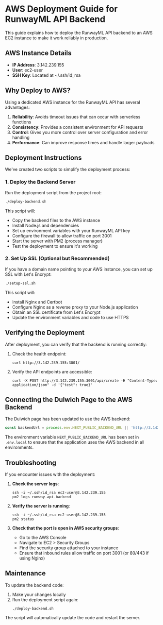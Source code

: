 # AWS Deployment Guide for RunwayML API Backend

This guide explains how to deploy the RunwayML API backend to an AWS EC2 instance to make it work reliably in production.

## AWS Instance Details

- **IP Address**: 3.142.239.155
- **User**: ec2-user
- **SSH Key**: Located at ~/.ssh/id_rsa

## Why Deploy to AWS?

Using a dedicated AWS instance for the RunwayML API has several advantages:

1. **Reliability**: Avoids timeout issues that can occur with serverless functions
2. **Consistency**: Provides a consistent environment for API requests
3. **Control**: Gives you more control over server configuration and error handling
4. **Performance**: Can improve response times and handle larger payloads

## Deployment Instructions

We've created two scripts to simplify the deployment process:

### 1. Deploy the Backend Server

Run the deployment script from the project root:

```bash
./deploy-backend.sh
```

This script will:
- Copy the backend files to the AWS instance
- Install Node.js and dependencies
- Set up environment variables with your RunwayML API key
- Configure the firewall to allow traffic on port 3001
- Start the server with PM2 (process manager)
- Test the deployment to ensure it's working

### 2. Set Up SSL (Optional but Recommended)

If you have a domain name pointing to your AWS instance, you can set up SSL with Let's Encrypt:

```bash
./setup-ssl.sh
```

This script will:
- Install Nginx and Certbot
- Configure Nginx as a reverse proxy to your Node.js application
- Obtain an SSL certificate from Let's Encrypt
- Update the environment variables and code to use HTTPS

## Verifying the Deployment

After deployment, you can verify that the backend is running correctly:

1. Check the health endpoint:
   ```
   curl http://3.142.239.155:3001/
   ```

2. Verify the API endpoints are accessible:
   ```
   curl -X POST http://3.142.239.155:3001/api/create -H "Content-Type: application/json" -d '{"test": true}'
   ```

## Connecting the Dulwich Page to the AWS Backend

The Dulwich page has been updated to use the AWS backend:

```javascript
const backendUrl = process.env.NEXT_PUBLIC_BACKEND_URL || 'http://3.142.239.155:3001';
```

The environment variable `NEXT_PUBLIC_BACKEND_URL` has been set in `.env.local` to ensure that the application uses the AWS backend in all environments.

## Troubleshooting

If you encounter issues with the deployment:

1. **Check the server logs**:
   ```
   ssh -i ~/.ssh/id_rsa ec2-user@3.142.239.155
   pm2 logs runway-api-backend
   ```

2. **Verify the server is running**:
   ```
   ssh -i ~/.ssh/id_rsa ec2-user@3.142.239.155
   pm2 status
   ```

3. **Check that the port is open in AWS security groups**:
   - Go to the AWS Console
   - Navigate to EC2 > Security Groups
   - Find the security group attached to your instance
   - Ensure that inbound rules allow traffic on port 3001 (or 80/443 if using Nginx)

## Maintenance

To update the backend code:

1. Make your changes locally
2. Run the deployment script again:
   ```
   ./deploy-backend.sh
   ```

The script will automatically update the code and restart the server.